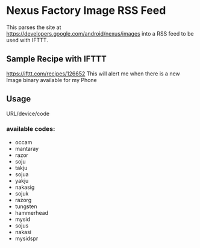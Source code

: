 # Nexus Factory Image RSS Feed
This parses the site at https://developers.google.com/android/nexus/images into a RSS feed to be used with IFTTT.

## Sample Recipe with IFTTT
https://ifttt.com/recipes/126652
This will alert me when there is a new Image binary available for my Phone

## Usage
URL/device/code

### available codes:
* occam
* mantaray
* razor
* soju
* takju
* sojua
* yakju
* nakasig
* sojuk
* razorg
* tungsten
* hammerhead
* mysid
* sojus
* nakasi
* mysidspr